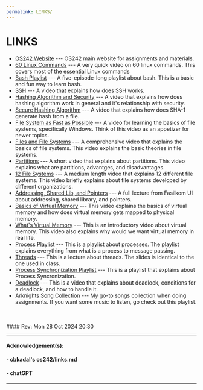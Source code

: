 ```yaml
---
permalink: LINKS/
---
```


# LINKS

- [OS242 Website](https://os.vlsm.org/) --- OS242 main website for assignments and materials.
- [60 Linux Commands](https://www.youtube.com/watch?v=gd7BXuUQ91w&list=WL&index=1) --- A very quick video on 60 linux commands. This covers most of the essential Linux commands
- [Bash Playlist](https://youtube.com/playlist?list=PLIhvC56v63IKioClkSNDjW7iz-6TFvLwS&si=uRHWw1Bd3HW-izdy) --- A five-episode-long playlist about bash. This is a basic and fun way to learn bash.
- [SSH](https://www.youtube.com/watch?v=ORcvSkgdA58) --- A video that explains how does SSH works.
- [Hashing Algorithm and Security](https://www.youtube.com/watch?v=b4b8ktEV4Bg) --- A video that explains how does hashing algorithm work in general and it's relationship with security.
- [Secure Hashing Algorithm](https://www.youtube.com/watch?v=DMtFhACPnTY) --- A video that explains how does SHA-1 generate hash from a file.
- [File System as Fast as Possible](https://www.youtube.com/watch?v=BV0-EPUYuQc) --- A video for learning the basics of file systems, specifically Windows. Think of this video as an appetizer for newer topics.
- [Files and File Systems](https://www.youtube.com/watch?v=KN8YgJnShPM&list=WL&index=3) --- A comprehensive video that explains the basics of file systems. This video explains the basic theories in file systems.
- [Partitions](https://www.youtube.com/watch?v=AeUM4kR67XQ&list=WL&index=2) --- A short video that explains about partitions. This video explains what are partitions, advantges, and disadvantages.
- [12 File Systems](https://www.youtube.com/watch?v=_h30HBYxtws&list=WL&index=1) --- A medium length video that explains 12 different file systems. This video briefly explains about file systems developed by different organizations.
- [Addressing, Shared Lib, and Pointers](https://www.youtube.com/watch?v=aQgyZGd1MhY) --- A full lecture from Fasilkom UI about addressing, shared library, and pointers.
- [Basics of Virtual Memory](https://www.youtube.com/watch?v=8yO2FBBfaB0) --- This video explains the basics of virtual memory and how does virtual memory gets mapped to physical memory.
- [What's Virtual Memory](https://youtu.be/5lFnKYCZT5o?si=CFanGIf_UpTcHWCt) --- This is an introductory video about virtual memory. This video also explains why would we want virtual memory in real life.
- [Process Playlist](https://www.youtube.com/playlist?list=PLBlnK6fEyqRgKl0MbI6kbI5ffNt7BF8Fn) --- This is a playlist about processes. The playlist explains everything from what is a process to message passing.
- [Threads](https://www.youtube.com/watch?v=mBCMbR8AHxg) --- This is a lecture about threads. The slides is identical to the one used in class.
- [Process Synchronization Playlist](https://www.youtube.com/playlist?list=PLBlnK6fEyqRjDf_dmCEXgl6XjVKDDj0M2) --- This is a playlist that explains about Process Syncronization.
- [Deadlock](https://www.youtube.com/watch?v=UVo9mGARkhQ) --- This is a video that explains about deadlock, conditions for a deadlock, and how to handle it. 
- [Arknights Song Collection](https://youtube.com/playlist?list=PLYNMFG-_-1eOIeGjijtuTe124edSM1CZu&si=eP-pykvQBsP6iP_X) --- My go-to songs collection when doing assignments. If you want some music to listen, go check out this playlist.

<br>
<br>
#### Rev: Mon 28 Oct 2024 20:30
<hr>

#### Acknowledgement(s):

#### - cbkadal's os242/links.md

#### - chatGPT

<hr>
